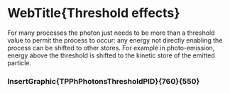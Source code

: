 # WebTitle{Threshold effects}

For many processes the photon just needs to be more than a threshold value to permit the process to occur: any energy not directly enabling the process can be shifted to other stores. For example in photo-emission, energy above the threshold is shifted to the kinetic store of the emitted particle.

### InsertGraphic{TPPhPhotonsThresholdPID}{760}{550}
